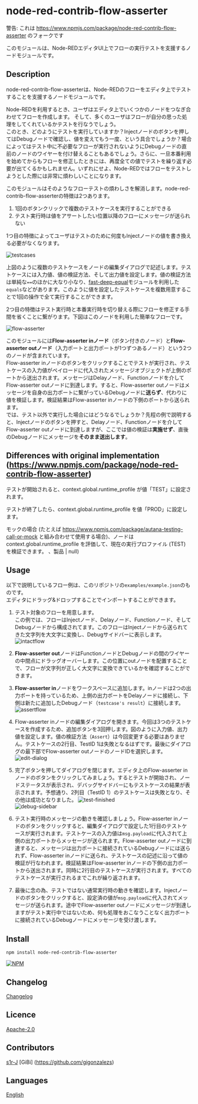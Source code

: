 node-red-contrib-flow-asserter
====

警告: これは https://www.npmjs.com/package/node-red-contrib-flow-asserter のフォークです

このモジュールは、Node-REDエディタUI上でフローの実行テストを支援するノードモジュールです。

## Description

node-red-contrib-flow-asserterは、Node-REDのフローをエディタ上でテストすることを支援するノードモジュールです。

Node-REDを利用するとき、ユーザはエディタ上でいくつかのノードをつなぎ合わせてフローを作成します。
そして、多くのユーザはフローが自分の思った処理をしてくれているかテストを行なうでしょう。  
このとき、どのようにテストを実行していますか？Injectノードのボタンを押してはDebugノードで確認し、値を変えてもう一度、という具合でしょうか？場合によってはテスト中に不必要なフローが実行されないようにDebugノードの直前のノードのワイヤーを付け替えることもあるでしょう。さらに、一旦本番利用を始めてからもフローを修正したときには、再度全ての値でテストを繰り返す必要が出てくるかもしれません。いずれにせよ、Node-REDではフローをテストしようとした際には非常に煩わしいことになります。

このモジュールはそのようなフローテストの煩わしさを解消します。node-red-contrib-flow-asserterの特徴は2つあります。

1. 1回のボタンクリックで複数のテストケースを実行することができる
2. テスト実行時は値をアサートしたい位置以降のフローにメッセージが送られない

1つ目の特徴によってユーザはテストのために何度もInjectノードの値を書き換える必要がなくなります。

![testcases](./images/testcases.png)

上図のように複数のテストケースをノードの編集ダイアログで記述します。テストケースには入力値、値の検証方法、そして出力値を設定します。値の検証方法は単純な`==`のほかに大なり小なり、[fast-deep-equal](https://www.npmjs.com/package/fast-deep-equal)モジュールを利用した`equals`などがあります。このように値を設定したテストケースを複数用意することで1回の操作で全て実行することができます。

2つ目の特徴はテスト実行時と本番実行時を切り替える際にフローを修正する手間を省くことに繋がります。下図はこのノードを利用した簡単なフローです。

![flow-asserter](./images/assertflow.png)

このモジュールには**Flow-asserter inノード**（ボタン付きのノード）と**Flow-asserter outノード**（入力ポートと出力ポートが1つずつあるノード）という2つのノードが含まれています。  
Flow-asserter inノードのボタンをクリックすることでテストが実行され、テストケースの入力値がペイロードに代入されたメッセージオブジェクトが上側のポートから送出されます。メッセージはDelayノード、Functionノードを介してFlow-asserter outノードに到達します。すると、Flow-asserter outノードはメッセージを自身の出力ポートに繋がっているDebugノードに**送らず**、代わりに値を検証します。検証結果はFlow-asserter inノードの下側のポートから送られます。  
では、テスト以外で実行した場合にはどうなるでしょうか？先程の例で説明すると、Injectノードのボタンを押すと、Delayノード、Functionノードを介してFlow-asserter outノードに到達しますが、ここでは値の検証は**実施せず**、直後のDebugノードにメッセージを**そのまま送出します**。

## Differences with original implementation (https://www.npmjs.com/package/node-red-contrib-flow-asserter)

テストが開始されると、context.global.runtime_profile が値「TEST」に設定されます。

テストが終了したら、context.global.runtime_profile を値「PROD」に設定します。

モックの場合 (たとえば https://www.npmjs.com/package/autana-testing-call-or-mock と組み合わせて使用​​する場合)、ノードは context.global.runtime_profile を評価して、現在の実行プロファイル (TEST) を検証できます。 、製品 | null)

## Usage

以下で説明しているフロー例は、このリポジトリの`examples/example.json`のものです。  
エディタにドラッグ&ドロップすることでインポートすることができます。

1. テスト対象のフローを用意します。  
この例では、フローはInjectノード、Delayノード、Functionノード、そしてDebugノードから構成されてます。このフローはInjectノードから送られてきた文字列を大文字に変換し、Debugサイドバーに表示します。
![intactflow](./images/intactflow.png)

1. **Flow-asserter out**ノードはFunctionノードとDebugノードの間のワイヤーの中間点にドラッグオーバーします。この位置にoutノードを配置することで、フローが文字列が正しく大文字に変換できているかを確認することができます。

1. **Flow-asserter in**ノードをワークスペースに追加します。inノードは2つの出力ポートを持っているため、上側の出力ポートをDelayノードに接続し、下側は新たに追加したDebugノード（`testcase's result`）に接続します。
![assertflow](./images/assertflow.png)

1. Flow-asserter inノードの編集ダイアログを開きます。今回は3つのテストケースを作成するため、追加ボタンを3回押します。図のように入力値、出力値を設定します。値の検証方法（`Assert`）は今回変更する必要はありません。テストケースの2行目、TestID 1は失敗となるはずです。最後にダイアログの最下部でFlow-asserter outノードのノードIDを選択します。
![edit-dialog](./images/dialog.png)

1. 完了ボタンを押してダイアログを閉じます。エディタ上のFlow-asserter inノードのボタンをクリックしてみましょう。するとテストが開始され、ノードステータスが表示され、デバッグサイドバーにもテストケースの結果が表示されます。予想通り、2列目（TestID 1）のテストケースは失敗となり、その他は成功となりました。
![test-finished](./images/statusfinish.png)  
![debug-sidebar](./images/debugsidebar.png)

1. テスト実行時のメッセージの動きを確認しましょう。Flow-asserter inノードのボタンをクリックすると、編集ダイアログで設定した1行目のテストケースが実行されます。テストケースの入力値は`msg.payload`に代入されて上側の出力ポートからメッセージが送られます。Flow-asserter outノードに到達すると、メッセージは出力ポートに接続されているDebugノードには送られず、Flow-asserter inノードに送られ、テストケースの記述に沿って値の検証が行なわれます。検証結果はFlow-asserter inノードの下側の出力ポートから送出されます。同時に2行目のテストケースが実行されます。すべてのテストケースが実行されるまでこれが繰り返されます。

1. 最後に念の為、テストではない通常実行時の動きを確認します。Injectノードのボタンをクリックすると、設定済の値が`msg.payload`に代入されてメッセージが送られます。途中でFlow-asserter outノードにメッセージが到達しますがテスト実行中ではないため、何も処理をおこなうことなく出力ポートに接続されているDebugノードにメッセージを受け渡します。

## Install

```
npm install node-red-contrib-flow-asserter
```

[![NPM](https://nodei.co/npm/node-red-contrib-flow-asserter.png)](https://nodei.co/npm/node-red-contrib-flow-asserter/)

## Changelog

[Changelog](https://github.com/s1r-J/node-red-contrib-flow-asserter/blob/master/CHANGELOG.md)

## Licence

[Apache-2.0](http://www.apache.org/licenses/LICENSE-2.0.html)

## Contributors

[s1r-J](https://github.com/s1r-J)
[GiBi] (https://github.com/gigonzalezs)

## Languages

[English](./README.md)
